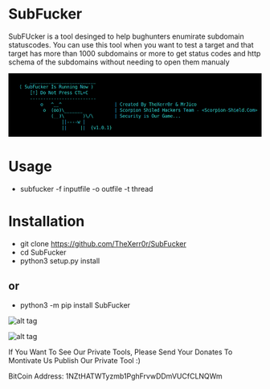 # SubFucker

SubFUcker is a tool desinged to help bughunters enumirate subdomain statuscodes.
You can use this tool when you want to test a target and that target has more than 1000 subdomains or 
more to get status codes and http schema of the subdomains without needing to open them manualy 

![alt tag](https://raw.githubusercontent.com/TheXerr0r/SubFucker/main/SubFuckerImage.png)

# Usage

  - subfucker -f inputfile -o outfile -t thread

# Installation

 - git clone https://github.com/TheXerr0r/SubFucker
 - cd SubFucker
 - python3 setup.py install
 
## or
- python3 -m pip install SubFucker

![alt tag](https://image.ibb.co/i4ES3U/bc.png)

![alt tag](https://raw.githubusercontent.com/ehs4nnn/EY-Console/master/BITCOIN%20QR.png)
                 
 If You Want To See Our Private Tools, Please Send Your Donates To Montivate Us Publish Our Private Tool :)
 
 
 BitCoin Address: 1NZtHATWTyzmb1PghFrvwDDmVUCfCLNQWm
